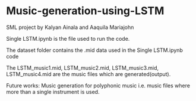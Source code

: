 # Music-generation-using-LSTM
SML project by Kalyan Ainala and Aaquila Mariajohn

Single LSTM.ipynb is the file used to run the code.

The dataset folder contains the .mid data used in the Single LSTM.ipynb code

The LSTM_music1.mid, LSTM_music2.mid, LSTM_music3.mid, LSTM_music4.mid are the music files which are generated(output).



Future works: Music generation for polyphonic music i.e. music files where more than a single instrument is used.
